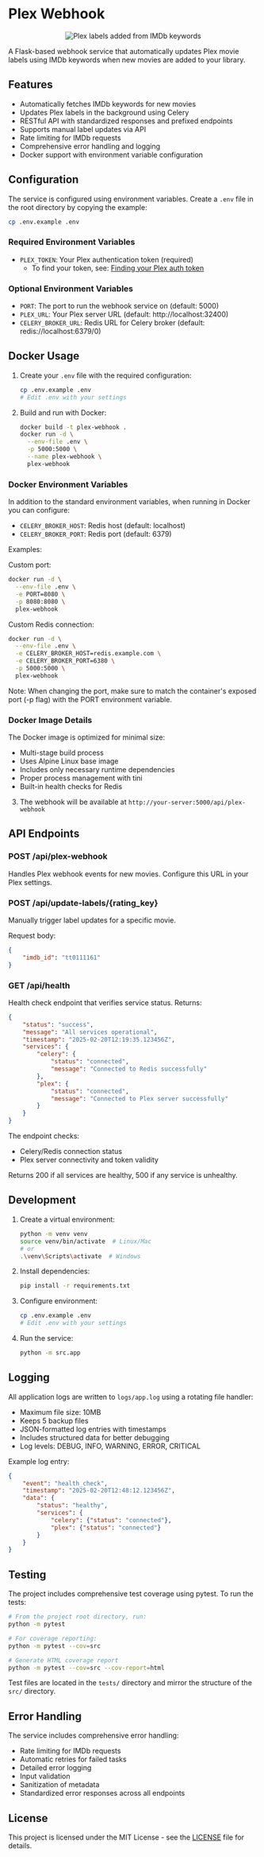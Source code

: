 # Plex Webhook

<p align="center">
  <img src="assets/screenshot.png" alt="Plex labels added from IMDb keywords">
</p>

A Flask-based webhook service that automatically updates Plex movie labels using IMDb keywords when new movies are added to your library.

## Features

- Automatically fetches IMDb keywords for new movies
- Updates Plex labels in the background using Celery
- RESTful API with standardized responses and prefixed endpoints
- Supports manual label updates via API
- Rate limiting for IMDb requests
- Comprehensive error handling and logging
- Docker support with environment variable configuration

## Configuration

The service is configured using environment variables. Create a `.env` file in the root directory by copying the example:

```bash
cp .env.example .env
```

### Required Environment Variables

- `PLEX_TOKEN`: Your Plex authentication token (required)
  - To find your token, see: [Finding your Plex auth token](https://support.plex.tv/articles/204059436-finding-an-authentication-token-x-plex-token/)

### Optional Environment Variables

- `PORT`: The port to run the webhook service on (default: 5000)
- `PLEX_URL`: Your Plex server URL (default: http://localhost:32400)
- `CELERY_BROKER_URL`: Redis URL for Celery broker (default: redis://localhost:6379/0)

## Docker Usage

1. Create your `.env` file with the required configuration:
   ```bash
   cp .env.example .env
   # Edit .env with your settings
   ```

2. Build and run with Docker:
   ```bash
   docker build -t plex-webhook .
   docker run -d \
     --env-file .env \
     -p 5000:5000 \
     --name plex-webhook \
     plex-webhook
   ```

### Docker Environment Variables

In addition to the standard environment variables, when running in Docker you can configure:

- `CELERY_BROKER_HOST`: Redis host (default: localhost)
- `CELERY_BROKER_PORT`: Redis port (default: 6379)

Examples:

Custom port:
```bash
docker run -d \
  --env-file .env \
  -e PORT=8080 \
  -p 8080:8080 \
  plex-webhook
```

Custom Redis connection:
```bash
docker run -d \
  --env-file .env \
  -e CELERY_BROKER_HOST=redis.example.com \
  -e CELERY_BROKER_PORT=6380 \
  -p 5000:5000 \
  plex-webhook
```

Note: When changing the port, make sure to match the container's exposed port (-p flag) with the PORT environment variable.

### Docker Image Details

The Docker image is optimized for minimal size:
- Multi-stage build process
- Uses Alpine Linux base image
- Includes only necessary runtime dependencies
- Proper process management with tini
- Built-in health checks for Redis

3. The webhook will be available at `http://your-server:5000/api/plex-webhook`

## API Endpoints

### POST /api/plex-webhook
Handles Plex webhook events for new movies. Configure this URL in your Plex settings.

### POST /api/update-labels/{rating_key}
Manually trigger label updates for a specific movie.

Request body:
```json
{
    "imdb_id": "tt0111161"
}
```

### GET /api/health
Health check endpoint that verifies service status. Returns:
```json
{
    "status": "success",
    "message": "All services operational",
    "timestamp": "2025-02-20T12:19:35.123456Z",
    "services": {
        "celery": {
            "status": "connected",
            "message": "Connected to Redis successfully"
        },
        "plex": {
            "status": "connected",
            "message": "Connected to Plex server successfully"
        }
    }
}
```

The endpoint checks:
- Celery/Redis connection status
- Plex server connectivity and token validity

Returns 200 if all services are healthy, 500 if any service is unhealthy.

## Development

1. Create a virtual environment:
   ```bash
   python -m venv venv
   source venv/bin/activate  # Linux/Mac
   # or
   .\venv\Scripts\activate  # Windows
   ```

2. Install dependencies:
   ```bash
   pip install -r requirements.txt
   ```

3. Configure environment:
   ```bash
   cp .env.example .env
   # Edit .env with your settings
   ```

4. Run the service:
   ```bash
   python -m src.app
   ```

## Logging

All application logs are written to `logs/app.log` using a rotating file handler:
- Maximum file size: 10MB
- Keeps 5 backup files
- JSON-formatted log entries with timestamps
- Includes structured data for better debugging
- Log levels: DEBUG, INFO, WARNING, ERROR, CRITICAL

Example log entry:
```json
{
    "event": "health_check",
    "timestamp": "2025-02-20T12:48:12.123456Z",
    "data": {
        "status": "healthy",
        "services": {
            "celery": {"status": "connected"},
            "plex": {"status": "connected"}
        }
    }
}
```

## Testing

The project includes comprehensive test coverage using pytest. To run the tests:

```bash
# From the project root directory, run:
python -m pytest

# For coverage reporting:
python -m pytest --cov=src

# Generate HTML coverage report
python -m pytest --cov=src --cov-report=html
```

Test files are located in the `tests/` directory and mirror the structure of the `src/` directory.

## Error Handling

The service includes comprehensive error handling:
- Rate limiting for IMDb requests
- Automatic retries for failed tasks
- Detailed error logging
- Input validation
- Sanitization of metadata
- Standardized error responses across all endpoints

## License

This project is licensed under the MIT License - see the [LICENSE](LICENSE) file for details.
